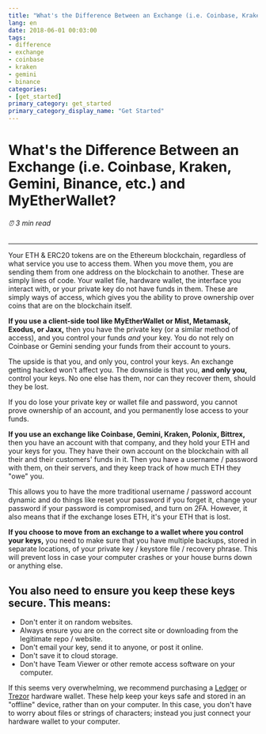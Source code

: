 ```yaml
---
title: "What's the Difference Between an Exchange (i.e. Coinbase, Kraken, Gemini, Binance, etc.) and MyEtherWallet?"
lang: en
date: 2018-06-01 00:03:00
tags:
- difference
- exchange
- coinbase
- kraken
- gemini
- binance
categories:
- [get_started]
primary_category: get_started
primary_category_display_name: "Get Started"
---
```


# __What's the Difference Between an Exchange (i.e. Coinbase, Kraken, Gemini, Binance, etc.) and MyEtherWallet?__
###### ⏰ 3 min read
***

Your ETH & ERC20 tokens are on the Ethereum blockchain, regardless of what service you use to access them. When you move them, you are sending them from one address on the blockchain to another. These are simply lines of code. Your wallet file, hardware wallet, the interface you interact with, or your private key  do not have funds in them. These are simply ways of access, which gives you the ability to prove ownership over coins that are on the blockchain itself.

**If you use a client-side tool like MyEtherWallet or Mist, Metamask, Exodus, or Jaxx,** then you have the private key (or a similar method of access), and you control your funds *and* your key. You do not rely on Coinbase or Gemini sending your funds from their account to yours.

The upside is that you, and only you, control your keys. An exchange getting hacked won't affect you. The downside is that you, **and only you,** control your keys. No one else has them, nor can they recover them, should they be lost.

If you do lose your private key or wallet file and password, you cannot prove ownership of an account, and you permanently lose access to your funds.

**If you use an exchange like Coinbase, Gemini, Kraken, Polonix, Bittrex,** then you have an account with that company, and they hold your ETH and your keys for you. They have their own account on the blockchain with all their and their customers' funds in it. Then you have a username / password with them, on their servers, and they keep track of how much ETH they "owe" you.

This allows you to have the more traditional username / password account dynamic and do things like reset your password if you forget it, change your password if your password is compromised, and turn on 2FA. However, it also means that if the exchange loses ETH, it's your ETH that is lost.

**If you choose to move from an exchange to a wallet where you control your keys,** you need to make sure that you have multiple backups, stored in separate locations, of your private key / keystore file / recovery phrase. This will prevent loss in case your computer crashes or your house burns down or anything else.

## __You also need to ensure you keep these keys secure. This means:__

* Don't enter it on random websites.
* Always ensure you are on the correct site or downloading from the legitimate repo / website.
* Don't email your key, send it to anyone, or post it online.
* Don't save it to cloud storage.
* Don't have Team Viewer or other remote access software on your computer.

If this seems very overwhelming, we recommend purchasing a [Ledger]() or [Trezor]() hardware wallet. These help keep your keys safe and stored in an "offline" device, rather than on your computer. In this case, you don't have to worry about files or strings of characters; instead you just connect your hardware wallet to your computer.